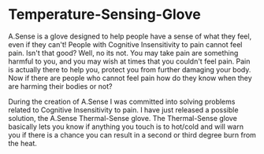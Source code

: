 # Temperature-Sensing-Glove

A.Sense is a glove designed to help people have a sense of what they feel, even if they can't! People with Cognitive Insensitivity to pain cannot feel pain. Isn't that good? Well, no its not. You may take pain are something harmful to you, and you may wish at times that you couldn't feel pain. Pain is actually there to help you, protect you from further damaging your body. Now if there are people who cannot feel pain how do they know when they are harming their bodies or not?

During the creation of A.Sense I was committed into solving problems related to Cognitive Insensitivity to pain. I have just released a possible solution, the A.Sense Thermal-Sense glove. The Thermal-Sense glove basically lets you know if anything you touch is to hot/cold and will warn you if there is a chance you can result in a second or third degree burn from the heat.

